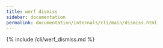 ```yaml
---
title: werf dismiss
sidebar: documentation
permalink: documentation/internals/cli/main/dismiss.html
---
```


{% include /cli/werf_dismiss.md %}

